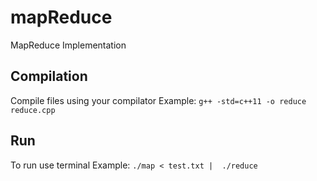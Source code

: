 # mapReduce
MapReduce Implementation
## Compilation
Compile files using your compilator
Example:
`g++ -std=c++11 -o reduce reduce.cpp`

## Run
To run use terminal
Example:
`./map < test.txt |  ./reduce`
